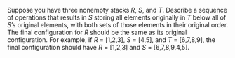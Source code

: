 Suppose you have three nonempty stacks $R$, $S$, and $T$. Describe a sequence
of operations that results in $S$ storing all elements originally in $T$ below all
of $S$’s original elements, with both sets of those elements in their original
order. The final configuration for $R$ should be the same as its original
configuration. For example, if $R$ = [1,2,3], $S$ = [4,5], and $T$ = [6,7,8,9],
the final configuration should have $R$ = [1,2,3] and $S$ = [6,7,8,9,4,5].